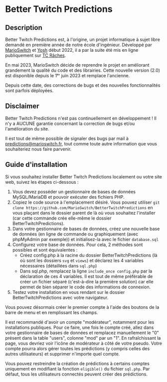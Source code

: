 # Better Twitch Predictions
## Description
Better Twitch Predictions est, à l'origine, un projet informatique à sujet libre demandé en première année de notre école d'ingénieur. Développé par [MarioSwitch](https://github.com/MarioSwitch) et [Yosh](https://github.com/yoshakami) début 2022, il a par la suite été mis en ligne publiquement sur [TC Râches](https://tcraches.fr/predictions).

En mai 2023, MarioSwitch décide de reprendre le projet en améliorant grandement la qualité du code et des librairies. Cette nouvelle version (2.0) est disponible depuis le 1ᵉʳ juin 2023 et remplace l'ancienne.

Depuis cette date, des corrections de bugs et des nouvelles fonctionnalités sont parfois déployées.

## Disclaimer
Better Twitch Predictions n'est pas continuellement en développement ! Il n'y a AUCUNE garantie concernant la correction de bugs et/ou l'amélioration du site.

Il est tout de même possible de signaler des bugs par mail à predictions@marioswitch.fr, tout comme toute autre information que vous souhaiteriez nous faire parvenir.

## Guide d'installation
Si vous souhaitez installer Better Twitch Predictions localement ou votre site web, suivez les étapes ci-dessous :

1. Vous devez posséder un gestionnaire de bases de données MySQL/MariaDB et pouvoir exécuter des fichiers PHP.
2. Copiez le code source à l'emplacement désiré. Vous pouvez utiliser ``git clone https://github.com/MarioSwitch/BetterTwitchPredictions`` en vous plaçant dans le dossier parent de là où vous souhaitez l'installer (car cette commande crée elle-même le dossier BetterTwitchPredictions).
3. Dans votre gestionnaire de bases de données, créez une nouvelle base de données (en ligne de commande ou graphiquement (avec phpMyAdmin par exemple)) et initialisez-la avec le fichier ``database.sql``
4. Configurez votre base de données. Pour cela, 2 méthodes sont possibles et sont équivalentes :
    * Créez config.php à la racine du dossier BetterTwitchPredictions (là où sont les dossiers ``svg`` et ``views``) et déclarez les 4 variables nécessaires (détaillées dans ``sql.php``)
    * Dans sql.php, remplacez la ligne ``include_once config.php`` par la déclaration de ces 4 variables.
Il est tout de même préférable de créer un fichier séparé (c'est-à-dire la première solution) car elle permet de bien séparer le code des informations de connexion.
5. Testez votre installation en vous rendant sur le dossier BetterTwitchPredictions avec votre navigateur.

Vous pouvez désormais créer le premier compte à l'aide des boutons de la barre de menu et en remplissant les champs.

Il est recommandé d'avoir un compte "modérateur", notamment pour les installations publiques. Pour ce faire, une fois le compte créé, allez dans votre gestionnaire de bases de données et remplacez manuellement le "0" présent dans la table "users", colonne "mod" par un "1". En rafraîchissant la page, vous devriez voir l'icône de modérateur à côté de votre pseudo. Votre compte pourra alors gérer toutes les prédictions (y compris celles des autres utilisateurs) et supprimer n'importe quel compte.

Vous pouvez restreindre la création de prédictions à certains comptes uniquement en modifiant la fonction ``eligible()`` du fichier ``sql.php``. Par défaut, tous les utilisateurs connectés peuvent créer des prédictions.